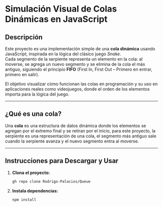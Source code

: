 # Simulación Visual de Colas Dinámicas en JavaScript

## Descripción

Este proyecto es una implementación simple de una **cola dinámica** usando JavaScript, inspirada en la lógica del clásico juego *Snake*.  
Cada segmento de la serpiente representa un elemento en la cola: al moverse, se agrega un nuevo segmento y se elimina de la cola el más antiguo, siguiendo el principio **FIFO** (First In, First Out – Primero en entrar, primero en salir).

El objetivo visualizar cómo funcionan las colas en programación y su uso en aplicaciones reales como videojuegos, donde el orden de los elementos importa para la lógica del juego.

---

## ¿Qué es una cola?

Una **cola** es una estructura de datos dinámica donde los elementos se agregan por el extremo final y se retiran por el inicio, para este proyecto, la serpiente es una representación de una cola, el segmento más antiguo sale cuando la serpiente avanza y el nuevo segmento entra al moverse.

---

## Instrucciones para Descargar y Usar

1. **Clona el proyecto:**
   ```bash
   gh repo clone Rodrigo-Palacios/Queue

2. **Instala dependencias:**
   ```bash
   npm install

